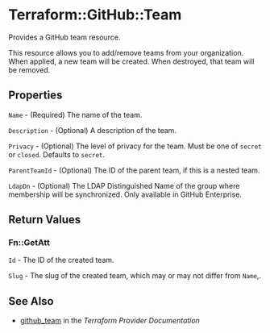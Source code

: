 # Terraform::GitHub::Team

Provides a GitHub team resource.

This resource allows you to add/remove teams from your organization. When applied,
a new team will be created. When destroyed, that team will be removed.

## Properties

`Name` - (Required) The name of the team.

`Description` - (Optional) A description of the team.

`Privacy` - (Optional) The level of privacy for the team. Must be one of `secret` or `closed`.
Defaults to `secret`.

`ParentTeamId` - (Optional) The ID of the parent team, if this is a nested team.

`LdapDn` - (Optional) The LDAP Distinguished Name of the group where membership will be synchronized. Only available in GitHub Enterprise.


## Return Values

### Fn::GetAtt

`Id` - The ID of the created team.

`Slug` - The slug of the created team, which may or may not differ from `Name`,.

## See Also

* [github_team](https://www.terraform.io/docs/providers/github/r/team.html) in the _Terraform Provider Documentation_